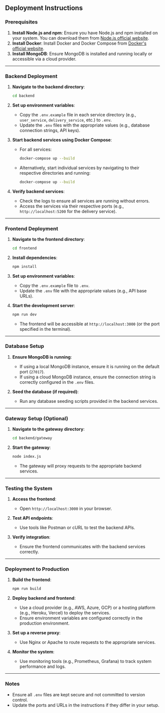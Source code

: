 ## Deployment Instructions

### Prerequisites
1. **Install Node.js and npm**: Ensure you have Node.js and npm installed on your system. You can download them from [Node.js official website](https://nodejs.org/).
2. **Install Docker**: Install Docker and Docker Compose from [Docker's official website](https://www.docker.com/).
3. **Install MongoDB**: Ensure MongoDB is installed and running locally or accessible via a cloud provider.

---

### Backend Deployment

1. **Navigate to the backend directory**:
   ```sh
   cd backend
   ```

2. **Set up environment variables**:
   - Copy the `.env.example` file in each service directory (e.g., `user_service`, `delivery_service`, etc.) to `.env`.
   - Update the `.env` files with the appropriate values (e.g., database connection strings, API keys).

3. **Start backend services using Docker Compose**:
   - For all services:
     ```sh
     docker-compose up --build
     ```
   - Alternatively, start individual services by navigating to their respective directories and running:
     ```sh
     docker-compose up --build
     ```

4. **Verify backend services**:
   - Check the logs to ensure all services are running without errors.
   - Access the services via their respective ports (e.g., `http://localhost:5200` for the delivery service).

---

### Frontend Deployment

1. **Navigate to the frontend directory**:
   ```sh
   cd frontend
   ```

2. **Install dependencies**:
   ```sh
   npm install
   ```

3. **Set up environment variables**:
   - Copy the `.env.example` file to `.env`.
   - Update the `.env` file with the appropriate values (e.g., API base URLs).

4. **Start the development server**:
   ```sh
   npm run dev
   ```
   - The frontend will be accessible at `http://localhost:3000` (or the port specified in the terminal).

---

### Database Setup

1. **Ensure MongoDB is running**:
   - If using a local MongoDB instance, ensure it is running on the default port (`27017`).
   - If using a cloud MongoDB instance, ensure the connection string is correctly configured in the `.env` files.

2. **Seed the database (if required)**:
   - Run any database seeding scripts provided in the backend services.

---

### Gateway Setup (Optional)

1. **Navigate to the gateway directory**:
   ```sh
   cd backend/gateway
   ```

2. **Start the gateway**:
   ```sh
   node index.js
   ```
   - The gateway will proxy requests to the appropriate backend services.

---

### Testing the System

1. **Access the frontend**:
   - Open `http://localhost:3000` in your browser.

2. **Test API endpoints**:
   - Use tools like Postman or cURL to test the backend APIs.

3. **Verify integration**:
   - Ensure the frontend communicates with the backend services correctly.

---

### Deployment to Production

1. **Build the frontend**:
   ```sh
   npm run build
   ```

2. **Deploy backend and frontend**:
   - Use a cloud provider (e.g., AWS, Azure, GCP) or a hosting platform (e.g., Heroku, Vercel) to deploy the services.
   - Ensure environment variables are configured correctly in the production environment.

3. **Set up a reverse proxy**:
   - Use Nginx or Apache to route requests to the appropriate services.

4. **Monitor the system**:
   - Use monitoring tools (e.g., Prometheus, Grafana) to track system performance and logs.

---

### Notes
- Ensure all `.env` files are kept secure and not committed to version control.
- Update the ports and URLs in the instructions if they differ in your setup.